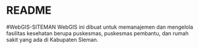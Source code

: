 # README
#WebGIS-SITEMAN
WebGIS ini dibuat untuk memanajemen dan mengelola fasilitas kesehatan berupa puskesmas, puskesmas pembantu, dan rumah sakit yang ada di Kabupaten Sleman.
